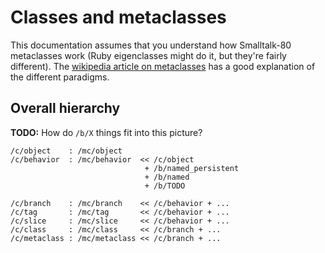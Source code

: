 # Classes and metaclasses
This documentation assumes that you understand how Smalltalk-80 metaclasses
work (Ruby eigenclasses might do it, but they're fairly different). The
[wikipedia article on metaclasses](https://en.wikipedia.org/wiki/Metaclass) has
a good explanation of the different paradigms.

## Overall hierarchy
**TODO:** How do `/b/X` things fit into this picture?

```
/c/object    : /mc/object
/c/behavior  : /mc/behavior  << /c/object
                              + /b/named_persistent
                              + /b/named
                              + /b/TODO

/c/branch    : /mc/branch    << /c/behavior + ...
/c/tag       : /mc/tag       << /c/behavior + ...
/c/slice     : /mc/slice     << /c/behavior + ...
/c/class     : /mc/class     << /c/branch + ...
/c/metaclass : /mc/metaclass << /c/branch + ...
```
